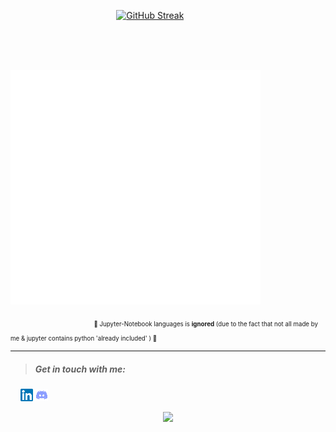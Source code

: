 <!-- <p align="center">
<a href="https://awesome-github-stats.azurewebsites.net/index.html??cardType=github&theme=ocean-dark">    <img  alt="orsnaro's GitHub Stats" src="https://awesome-github-stats.azurewebsites.net/user-stats/orsnaro?cardType=github&theme=ocean-dark" />  
</a> </p> -->


&emsp; &emsp; &emsp; &emsp; &emsp; &emsp; &emsp; &emsp; &emsp; &nbsp;  [![GitHub Streak](https://streak-stats.demolab.com?user=orsnaro&theme=buefy-dark)](https://git.io/streak-stats)


</br>
</br>


&emsp; &emsp; &emsp; &emsp; &emsp; &emsp; &emsp; &emsp; &emsp; &nbsp; <img align="center" src="/github-metrics.svg" alt="Metrics" width="400">

&emsp; &emsp; &emsp; &emsp; &emsp; &emsp;  &emsp; &nbsp; <sub><sub> 📍  Jupyter-Notebook languages is **ignored** (due to the fact that  not all made by me & jupyter contains python 'already included' ) 📍</sub></sub>
  
   
---


> ##### Get in touch with me: 

&nbsp; &nbsp; [![Linkedin](https://github.com/orsnaro/orsnaro/blob/main/linkedin20.png)](https://www.linkedin.com/in/omar-rashad-72815b217/)  [![Discord](https://github.com/orsnaro/orsnaro/blob/main/discord20.png)](https://discord.gg/Y23B7R3FPq)


<p align="center"><img src="https://komarev.com/ghpvc/?username=orsnaro&color=blue"></p>


